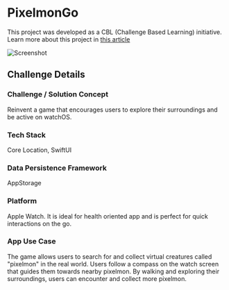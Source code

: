 # PixelmonGo
This project was developed as a CBL (Challenge Based Learning) initiative. 
Learn more about this project in [this article](https://medium.com/@notwatermango/from-concept-to-catch-building-pixelmon-go-on-watchos-0e7f06294968)

![Screenshot](https://i.ibb.co.com/xHmqJKq/Screenshot-2024-05-28-at-15-39-03.png)

## Challenge Details

### Challenge / Solution Concept
Reinvent a game that encourages users to explore their surroundings and be active on watchOS.

### Tech Stack 
Core Location, SwiftUI

### Data Persistence Framework 
AppStorage

### Platform 
Apple Watch. It is ideal for health oriented app and is perfect for quick interactions on the go.

### App Use Case 
The game allows users to search for and collect virtual creatures called "pixelmon" in the real world. Users follow a compass on the watch screen that guides them towards nearby pixelmon. By walking and exploring their surroundings, users can encounter and collect more pixelmon.
